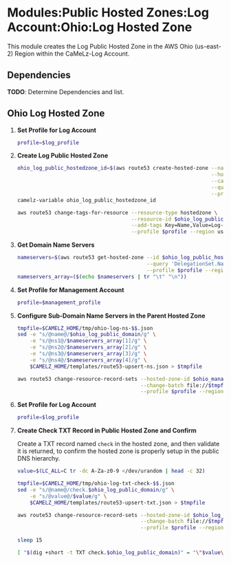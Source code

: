 # Modules:Public Hosted Zones:Log Account:Ohio:Log Hosted Zone

This module creates the Log Public Hosted Zone in the AWS Ohio (us-east-2) Region within the
CaMeLz-Log Account.

## Dependencies

**TODO**: Determine Dependencies and list.

## Ohio Log Hosted Zone

1. **Set Profile for Log Account**

    ```bash
    profile=$log_profile
    ```

1. **Create Log Public Hosted Zone**

    ```bash
    ohio_log_public_hostedzone_id=$(aws route53 create-hosted-zone --name $ohio_log_public_domain \
                                                                   --hosted-zone-config Comment="Public Zone for $ohio_log_public_domain",PrivateZone=false \
                                                                   --caller-reference $(date +%s) \
                                                                   --query 'HostedZone.Id' \
                                                                   --profile $profile --region us-east-1 --output text | cut -f3 -d /)
    camelz-variable ohio_log_public_hostedzone_id

    aws route53 change-tags-for-resource --resource-type hostedzone \
                                         --resource-id $ohio_log_public_hostedzone_id \
                                         --add-tags Key=Name,Value=Log-PublicHostedZone Key=Company,Value=CaMeLz Key=Environment,Value=Log \
                                         --profile $profile --region us-east-1 --output text
    ```

1. **Get Domain Name Servers**

    ```bash
    nameservers=$(aws route53 get-hosted-zone --id $ohio_log_public_hostedzone_id \
                                              --query 'DelegationSet.NameServers' \
                                              --profile $profile --region us-east-1 --output text)
    nameservers_array=($(echo $nameservers | tr "\t" "\n"))
    ```

1. **Set Profile for Management Account**

    ```bash
    profile=$management_profile
    ```

1. **Configure Sub-Domain Name Servers in the Parent Hosted Zone**

    ```bash
    tmpfile=$CAMELZ_HOME/tmp/ohio-log-ns-$$.json
    sed -e "s/@name@/$ohio_log_public_domain/g" \
        -e "s/@ns1@/$nameservers_array[1]/g" \
        -e "s/@ns2@/$nameservers_array[2]/g" \
        -e "s/@ns3@/$nameservers_array[3]/g" \
        -e "s/@ns4@/$nameservers_array[4]/g" \
        $CAMELZ_HOME/templates/route53-upsert-ns.json > $tmpfile

    aws route53 change-resource-record-sets --hosted-zone-id $ohio_management_public_hostedzone_id \
                                            --change-batch file://$tmpfile \
                                            --profile $profile --region us-east-1 --output text
    ```

1. **Set Profile for Log Account**

    ```bash
    profile=$log_profile
    ```

1. **Create Check TXT Record in Public Hosted Zone and Confirm**

   Create a TXT record named `check` in the hosted zone, and then validate it is returned, to confirm the hosted zone is
   properly setup in the public DNS hierarchy.

    ```bash
    value=$(LC_ALL=C tr -dc A-Za-z0-9 </dev/urandom | head -c 32)

    tmpfile=$CAMELZ_HOME/tmp/ohio-log-txt-check-$$.json
    sed -e "s/@name@/check.$ohio_log_public_domain/g" \
        -e "s/@value@/$value/g" \
        $CAMELZ_HOME/templates/route53-upsert-txt.json > $tmpfile

    aws route53 change-resource-record-sets --hosted-zone-id $ohio_log_public_hostedzone_id \
                                            --change-batch file://$tmpfile \
                                            --profile $profile --region us-east-1 --output text

    sleep 15

    [ "$(dig +short -t TXT check.$ohio_log_public_domain)" = "\"$value\"" ] && echo "Check confirmed" || echo "Check failed"
    ```

